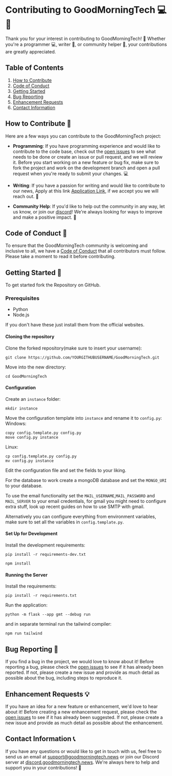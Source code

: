# Contributing to GoodMorningTech 💻📝

Thank you for your interest in contributing to GoodMorningTech! 🙌 Whether you're a programmer 💻, writer 📝, or community helper 🤝, your contributions are greatly appreciated. 

## Table of Contents 
1. [How to Contribute](#how-to-contribute-)
2. [Code of Conduct](#code-of-conduct-)
3. [Getting Started](#getting-started-)
4. [Bug Reporting](#bug-reporting-)
5. [Enhancement Requests](#enhancement-requests-)
6. [Contact Information](#contact-information-)

## How to Contribute 🤔

Here are a few ways you can contribute to the GoodMorningTech project: 

- **Programming**: If you have programming experience and would like to contribute to the code base, check out the [open issues](https://github.com/GoodMorninTech/GoodMorningTech/issues) to see what needs to be done or create an issue or pull request, and we will review it. Before you start working on a new feature or bug fix, make sure to fork the project and work on the development branch and open a pull request when you're ready to submit your changes. 💻

- **Writing**: If you have a passion for writing and would like to contribute to our news, Apply at this link [Application Link](https://goodmorningtech.news/writers/apply), if we accept you we will reach out. 📝

- **Community Help**: If you'd like to help out the community in any way, let us know, or join our [discord](https://discord.goodmorningtech.news)! We're always looking for ways to improve and make a positive impact. 🤝

## Code of Conduct 📜

To ensure that the GoodMorningTech community is welcoming and inclusive to all, we have a [Code of Conduct](CODE_OF_CONDUCT.md) that all contributors must follow. Please take a moment to read it before contributing. 

## Getting Started 🚀

To get started fork the Repository on GitHub.

### Prerequisites
- Python
- Node.js

If you don't have these just install them from the official websites.

#### Cloning the repository
Clone the forked repository(make sure to insert your username):
```
git clone https://github.com/YOURGITHUBUSERNAME/GoodMorningTech.git
```
Move into the new directory:
```
cd GoodMorningTech
```
#### Configuration
Create an `instance` folder:
```
mkdir instance
```
Move the configuration template into `instance` and rename it to `config.py`:
Windows:
```
copy config.template.py config.py
move config.py instance
```
Linux:
``` 
cp config.template.py config.py
mv config.py instance
```
Edit the configuration file and set the fields to your liking.

For the database to work create a mongoDB database and set the `MONGO_URI` to your database.

To use the email functionality set the `MAIL_USERNAME`,`MAIL_PASSWORD` and `MAIL_SERVER`
to your email credentials, for gmail you might need to configure extra stuff,
look up recent guides on how to use SMTP with gmail.

Alternatively you can configure everything from environment variables, make sure to set all the variables in `config.template.py`.

#### Set Up for Development
Install the development requirements:
```
pip install -r requirements-dev.txt
```
```
npm install
```

[//]: # (#### Install pre-commit hooks:)

[//]: # (```)

[//]: # (pre-commit install)

[//]: # (```)

#### Running the Server
Install the requirements:
```
pip install -r requirements.txt
```
Run the application:
```
python -m flask --app gmt --debug run 
```
and in separate terminal run the tailwind compiler:
```
npm run tailwind
```

## Bug Reporting 🐛

If you find a bug in the project, we would love to know about it! Before reporting a bug, please check the [open issues](https://github.com/GoodMorninTech/GoodMorningTech/issues) to see if it has already been reported. If not, please create a new issue and provide as much detail as possible about the bug, including steps to reproduce it. 

## Enhancement Requests 💡

If you have an idea for a new feature or enhancement, we'd love to hear about it! Before creating a new enhancement request, please check the [open issues](https://github.com/GoodMorninTech/GoodMorningTech/issues) to see if it has already been suggested. If not, please create a new issue and provide as much detail as possible about the enhancement. 

## Contact Information 📞

If you have any questions or would like to get in touch with us, feel free to send us an email at [support@goodmorningtech.news](mailto:support@goodmorningtech.news) or join our Discord server at [discord.goodmorningtech.news](https://discord.goodmorningtech.news/). We're always here to help and support you in your contributions! 🤗
